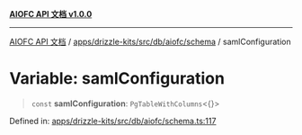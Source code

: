 [**AIOFC API 文档 v1.0.0**](../../../../../../../README.md)

***

[AIOFC API 文档](../../../../../../../modules.md) / [apps/drizzle-kits/src/db/aiofc/schema](../README.md) / samlConfiguration

# Variable: samlConfiguration

> `const` **samlConfiguration**: `PgTableWithColumns`\<\{\}\>

Defined in: [apps/drizzle-kits/src/db/aiofc/schema.ts:117](https://github.com/aiofc-nx/aiofc-server-20250113/blob/c42968e9d610c830827b0ce80268360670d99c8b/apps/drizzle-kits/src/db/aiofc/schema.ts#L117)
